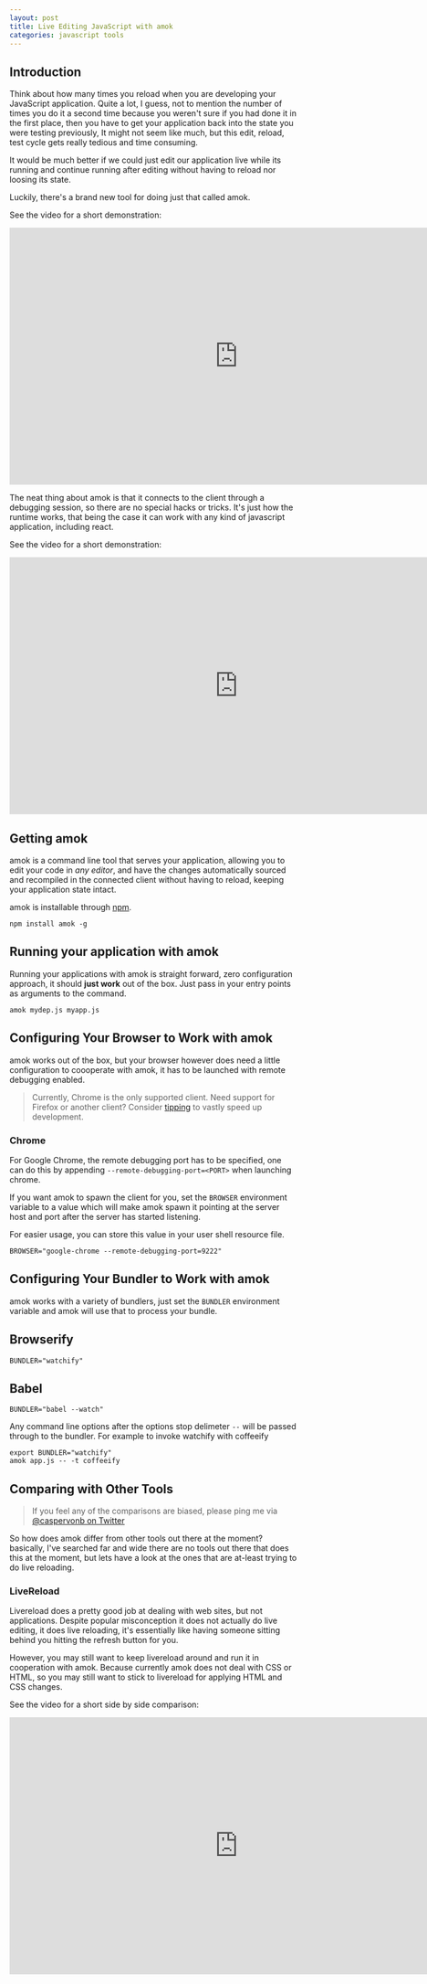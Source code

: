 ```yaml
---
layout: post
title: Live Editing JavaScript with amok
categories: javascript tools
---
```


## Introduction

Think about how many times you reload when you are developing your JavaScript application. Quite a lot, I guess, not to mention the number of times you do it a second time because you weren't sure if you had done it in the first place, then you have to get your application back into the state you were testing previously, It might not seem like much, but this edit, reload, test cycle gets really tedious and time consuming.

It would be much better if we could just edit our application live while its running and continue running after editing without having to reload nor loosing its state.

Luckily, there's a brand new tool for doing just that called amok.

See the video for a short demonstration:
<iframe width="800" height="450" src="https://www.youtube.com/embed/xHXqyfkct2w?rel=0&amp;showinfo=0" frameborder="0" allowfullscreen></iframe>

The neat thing about amok is that it connects to the client through a debugging session, so there are no special hacks or tricks. It's just how the runtime works, that being the case it can work with any kind of javascript application, including react.

See the video for a short demonstration:
<iframe width="800" height="450" src="https://www.youtube.com/embed/-aWINzxCNW4?rel=0&amp;showinfo=0" frameborder="0" allowfullscreen></iframe>

## Getting amok

amok is a command line tool that serves your application, allowing you to edit your code in *any editor*, and have the changes automatically sourced and recompiled in the connected client without having to reload, keeping your application state intact.

amok is installable through [npm](npm).

```
npm install amok -g
```

## Running your application with amok

Running your applications with amok is straight forward, zero configuration approach, it should **just work** out of the box. Just pass in your entry points as arguments to the command.

```
amok mydep.js myapp.js
```

## Configuring Your Browser to Work with amok

amok works out of the box, but your browser however does need a little configuration to coooperate with amok, it has to be launched with remote debugging enabled.

> Currently, Chrome is the only supported client.
> Need support for Firefox or another client?
> Consider [tipping](https://www.gittip.com/caspervonb) to vastly speed up development.

### Chrome

For Google Chrome, the remote debugging port has to be specified, one can do this by appending `--remote-debugging-port=<PORT>` when launching chrome.

If you want amok to spawn the client for you, set the `BROWSER` environment variable to a value which will make amok spawn it pointing at the server host and port after the server has started listening.

For easier usage, you can store this value in your user shell resource file.

```
BROWSER="google-chrome --remote-debugging-port=9222"
```

## Configuring Your Bundler to Work with amok

amok works with a variety of bundlers, just set the `BUNDLER` environment variable and amok will use that to process your bundle.

## Browserify
```
BUNDLER="watchify"
```

## Babel
```
BUNDLER="babel --watch"
```

Any command line options after the options stop delimeter `--` will be passed through to the bundler. For example to invoke watchify with coffeeify

```
export BUNDLER="watchify"
amok app.js -- -t coffeeify
```

## Comparing with Other Tools
> If you feel any of the comparisons are biased, please ping me via [@caspervonb on Twitter](http://twitter.com/caspervonb)

So how does amok differ from other tools out there at the moment? basically, I've searched far and wide there are no tools out there that does this at the moment, but lets have a look at the ones that are at-least trying to do live reloading.

### LiveReload

Livereload does a pretty good job at dealing with web sites, but not applications. Despite popular misconception it does not actually do live editing, it does live reloading, it's essentially like having someone sitting behind you hitting the refresh button for you.

However, you may still want to keep livereload around and run it in cooperation with amok. Because currently amok does not deal with CSS or HTML, so you may still want to stick to livereload for applying HTML and CSS changes.

See the video for a short side by side comparison:
<iframe width="800" height="450" src="https://www.youtube.com/embed/RcOFZ_zZOmU?rel=0&amp;showinfo=0" frameborder="0" allowfullscreen></iframe>

